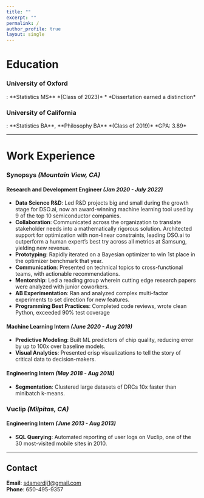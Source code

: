 ```yaml
---
title: ""
excerpt: ""
permalink: / 
author_profile: true
layout: single
---
```



# Education

<h3>University of Oxford</h3>  
: **Statistics MS** *(Class of 2023)*  
    * *Dissertation earned a distinction*

<h3>University of California</h3>
:   **Statistics BA**, **Philosophy BA** *(Class of 2019)*  
    *GPA: 3.89*

--------
# Work Experience

### Synopsys *(Mountain View, CA)*  


#### Research and Development Engineer *(Jan 2020 - July 2022)*

* **Data Science R&D**: Led R&D projects big and small during the growth stage for DSO.ai, now an award-winning
machine learning tool used by 9 of the top 10 semiconductor companies.
* **Collaboration**: Communicated across the organization to translate stakeholder needs into a mathematically
rigorous solution. Architected support for optimization with non-linear constraints, leading DSO.ai to outperform a
human expert’s best try across all metrics at Samsung, yielding new revenue.
* **Prototyping**: Rapidly iterated on a Bayesian optimizer to win 1st place in the optimizer benchmark that year.
* **Communication**: Presented on technical topics to cross-functional teams, with actionable recommendations.
* **Mentorship**: Led a reading group wherein cutting edge research papers were analyzed with junior coworkers.
* **AB Experimentation**: Ran and analyzed complex multi-factor experiments to set direction for new features.
* **Programming Best Practices**: Completed code reviews, wrote clean Python, exceeded 90% test coverage  
  
#### Machine Learning Intern *(June 2020 - Aug 2019)*
* **Predictive Modeling**: Built ML predictors of chip quality, reducing error by up to 100x over baseline models.
* **Visual Analytics**: Presented crisp visualizations to tell the story of critical data to decision-makers.

#### Engineering Intern *(May 2018 - Aug 2018)*
* **Segmentation**: Clustered large datasets of DRCs 10x faster than minibatch k-means.


  
### Vuclip   *(Milpitas, CA)*  

#### Engineering Intern *(June 2013 - Aug 2013)*
* **SQL Querying**: Automated reporting of user logs on Vuclip, one of the 30 most-visited mobile sites in 2010.



--------
## Contact
**Email**: sdamerdji1@gmail.com  
**Phone**: 650-495-9357
